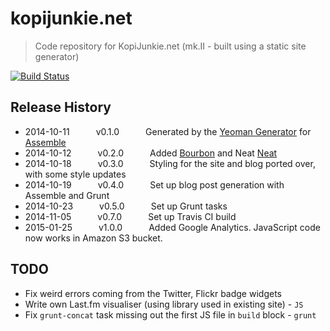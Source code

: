 # kopijunkie.net

> Code repository for KopiJunkie.net (mk.II - built using a static site generator)

[![Build Status](https://travis-ci.org/kopijunkie/kopijunkie.net.svg?branch=master)](https://travis-ci.org/kopijunkie/kopijunkie.net)

## Release History
 * 2014-10-11   v0.1.0   Generated by the [Yeoman Generator](https://github.com/assemble/generator-assemble) for [Assemble](http://assemble.io)
 * 2014-10-12   v0.2.0   Added [Bourbon](http://bourbon.io) and Neat [Neat](http://neat.bourbon.io)
 * 2014-10-18   v0.3.0   Styling for the site and blog ported over, with some style updates
 * 2014-10-19   v0.4.0   Set up blog post generation with Assemble and Grunt
 * 2014-10-23   v0.5.0   Set up Grunt tasks
 * 2014-11-05   v0.7.0   Set up Travis CI build
 * 2015-01-25   v1.0.0   Added Google Analytics. JavaScript code now works in Amazon S3 bucket.


## TODO
 * Fix weird errors coming from the Twitter, Flickr badge widgets
 * Write own Last.fm visualiser (using library used in existing site) - `JS`
 * Fix `grunt-concat` task missing out the first JS file in `build` block - `grunt`
